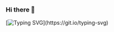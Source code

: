 ### Hi there 👋
[![Typing SVG](https://readme-typing-svg.herokuapp.com?color=198AF7B2&multiline=true&height=40&lines=Welcome+to+My+Github!;Having+a+nice+Day!!)](https://git.io/typing-svg)
<!--
**hxhcreate/hxhcreate** is a ✨ _special_ ✨ repository because its `README.md` (this file) appears on your GitHub profile.

Here are some ideas to get you started:

- 🔭 I’m currently working on ...
- 🌱 I’m currently learning ...
- 👯 I’m looking to collaborate on ...
- 🤔 I’m looking for help with ...
- 💬 Ask me about ...
- 📫 How to reach me: ...
- 😄 Pronouns: ...
- ⚡ Fun fact: ...
-->
